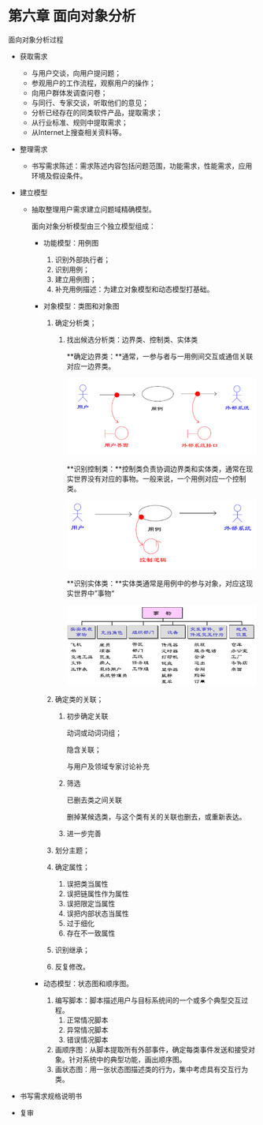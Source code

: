 # 第六章 面向对象分析

面向对象分析过程

- 获取需求

  - 与用户交谈，向用户提问题；
  - 参观用户的工作流程，观察用户的操作；
  - 向用户群体发调查问卷；
  - 与同行、专家交谈，听取他们的意见；
  - 分析已经存在的同类软件产品，提取需求；
  - 从行业标准、规则中提取需求；
  - 从Internet上搜查相关资料等。

- 整理需求

  - 书写需求陈述：需求陈述内容包括问题范围，功能需求，性能需求，应用环境及假设条件。

- 建立模型

  - 抽取整理用户需求建立问题域精确模型。

    面向对象分析模型由三个独立模型组成：

    - 功能模型：用例图

      1. 识别外部执行者；
      2. 识别用例；
      3. 建立用例图；
      4. 补充用例描述：为建立对象模型和动态模型打基础。

    - 对象模型：类图和对象图

      1. 确定分析类；

         1. 找出候选分析类：边界类、控制类、实体类

            **确定边界类：**通常，一参与者与一用例间交互或通信关联对应一边界类。

            ![](../img/c6/确定边界类.png)

            **识别控制类：**控制类负责协调边界类和实体类，通常在现实世界没有对应的事物。一般来说，一个用例对应一个控制类。

            ![](../img/c6/识别控制类.png)

            **识别实体类：**实体类通常是用例中的参与对象，对应这现实世界中”事物“

            ![](../img/c6/识别实体类.png)

      2. 确定类的关联；

         1. 初步确定关联

            动词或动词词组；

            隐含关联；

            与用户及领域专家讨论补充

         2. 筛选

            已删去类之间关联

            删掉某候选类，与这个类有关的关联也删去，或重新表达。

         3. 进一步完善

      3. 划分主题；

      4. 确定属性；

         1. 误把类当属性
         2. 误把链属性作为属性
         3. 误把限定当属性
         4. 误把内部状态当属性
         5. 过于细化
         6. 存在不一致属性

      5. 识别继承；

      6. 反复修改。

    - 动态模型：状态图和顺序图。

      1. 编写脚本：脚本描述用户与目标系统间的一个或多个典型交互过程。
         1. 正常情况脚本
         2. 异常情况脚本
         3. 错误情况脚本
      2. 画顺序图：从脚本提取所有外部事件，确定每类事件发送和接受对象。针对系统中的典型功能，画出顺序图。
      3. 画状态图：用一张状态图描述类的行为，集中考虑具有交互行为类。

- 书写需求规格说明书

- 复审


